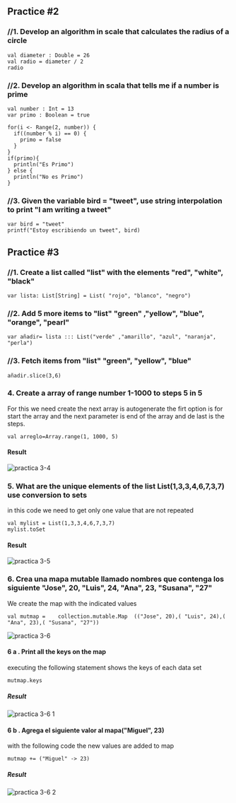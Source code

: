 ## Practice #2

### //1. Develop an algorithm in scale that calculates the radius of a circle
``` 
val diameter : Double = 26
val radio = diameter / 2
radio
``` 
### //2. Develop an algorithm in scala that tells me if a number is prime
``` 
val number : Int = 13
var primo : Boolean = true

for(i <- Range(2, number)) {
  if((number % i) == 0) {
    primo = false
  }
}
if(primo){
  println("Es Primo")
} else {
  println("No es Primo")
}
``` 
### //3. Given the variable bird = "tweet", use string interpolation to print "I am writing a tweet"

``` 
var bird = "tweet"
printf("Estoy escribiendo un tweet", bird)
``` 


## Practice #3

### //1. Create a list called "list" with the elements "red", "white", "black"
``` 
var lista: List[String] = List( "rojo", "blanco", "negro")
``` 
### //2. Add 5 more items to "list" "green" ,"yellow", "blue", "orange", "pearl"
``` 
var añadir= lista ::: List("verde" ,"amarillo", "azul", "naranja", "perla")
``` 
### //3. Fetch items from "list" "green", "yellow", "blue"
``` 
añadir.slice(3,6)
``` 
### 4. Create a array of range number 1-1000 to steps 5 in 5
For this we need create the next  array is autogenerate
the firt option is for start the array and the next parameter is end of the array and de last is the steps. 
```
val arreglo=Array.range(1, 1000, 5)
```
#### Result
![practica 3-4](https://user-images.githubusercontent.com/77422159/157061965-7349ee7a-8e92-4228-9955-0a6b5671c134.PNG)

### 5. What are the unique elements of the list List(1,3,3,4,6,7,3,7) use conversion to sets
in this code we need to get only one value that are not repeated
```
val mylist = List(1,3,3,4,6,7,3,7)
mylist.toSet
```
#### Result
![practica 3-5](https://user-images.githubusercontent.com/77422159/157061988-531af8ee-5bdd-4949-ade8-68160512a3b0.PNG)

### 6. Crea una mapa mutable llamado nombres que contenga los siguiente "Jose", 20, "Luis", 24, "Ana", 23, "Susana", "27"
We create the map with the indicated values 
```
val mutmap =    collection.mutable.Map  (("Jose", 20),( "Luis", 24),( "Ana", 23),( "Susana", "27"))

```
![practica 3-6](https://user-images.githubusercontent.com/77422159/157062016-c7aa9645-7f90-46b8-8767-d365610922d7.PNG)

#### 6 a . Print all the keys on the map
executing the following statement shows the keys of each data set
```
mutmap.keys
```
##### Result
![practica 3-6 1](https://user-images.githubusercontent.com/77422159/157062068-7d1a3fc4-fbf0-4ceb-a63d-e2d97316d39a.PNG)


#### 6 b . Agrega el siguiente valor al mapa("Miguel", 23)
with the following code the new values ​​are added to map
```
mutmap += ("Miguel" -> 23)
```
##### Result
![practica 3-6 2](https://user-images.githubusercontent.com/77422159/157062103-9dea0773-b8f2-4304-bd8d-0316ca7739d4.PNG)
